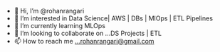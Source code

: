 - 👋 Hi, I’m @rohanrangari
- 👀 I’m interested in Data Science| AWS | DBs | MlOps | ETL Pipelines
- 🌱 I’m currently learning MLOps
- 💞️ I’m looking to collaborate on ...DS Projects | ETL
- 📫 How to reach me ...rohanrangari@gmail.com 

<!---
rohanrangari/rohanrangari is a ✨ special ✨ repository because its `README.md` (this file) appears on your GitHub profile.
You can click the Preview link to take a look at your changes.
--->
